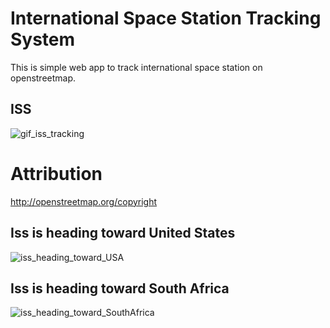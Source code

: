 # International Space Station Tracking System
This is simple web app to track international space station on openstreetmap.
## ISS
![gif_iss_tracking](https://user-images.githubusercontent.com/64580344/199473987-bdf1f407-e4a7-4245-b469-fe96a27e1796.gif)
# Attribution
http://openstreetmap.org/copyright

## Iss is heading toward United States
![iss_heading_toward_USA](https://user-images.githubusercontent.com/64580344/199471870-a450ca73-4b2d-4576-9f0d-93db82b659fe.png)


## Iss is heading toward South Africa
![iss_heading_toward_SouthAfrica](https://user-images.githubusercontent.com/64580344/199471861-11ea7255-22e8-4e10-859a-75b08f528987.png)


